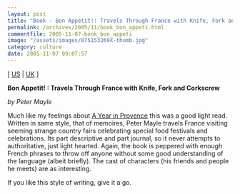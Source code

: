```yaml
---
layout: post
title: "Book - Bon Appetit!: Travels Through France with Knife, Fork and Corkscrew"
permalink: /archives/2005/11/book_bon_appeti.html
commentfile: 2005-11-07-book_bon_appeti
image: "/assets/images/075153269X-thumb.jpg"
category: culture
date: 2005-11-07 09:07:57
---
```


\[ [US](http://www.amazon.com/exec/obidos/tg/detail/-/0375705619/qid=1131354683/sr=1-3/ref=sr_1_3/002-5853765-3622458?v=glance&s=books) | [UK](http://www.amazon.co.uk/exec/obidos/ASIN/075153269X/qid=1131354360/sr=8-1/ref=sr_8_xs_ap_i1_xgl/026-7137165-3530015) \]

**Bon Appetit! : Travels Through France with Knife, Fork and Corkscrew**

_by Peter Mayle_

Much like my feelings about [A Year in Provence](/archives/2005/10/books_a_year_in.html) this was a good light read. Written in same style, that of memoires, Peter Mayle travels France visiting seeming strange country fairs celebrating special food festivals and celebrations. Its part descriptive and part journal, so it never attempts to authoritative, just light hearted. Again, the book is peppered with enough French phrases to throw off anyone without some good understanding of the language (albeit briefly). The cast of characters (his friends and people he meets) are as interesting.

If you like this style of writing, give it a go.

